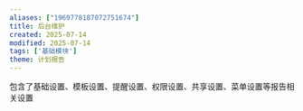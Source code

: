 ```yaml
---
aliases: ["1969778187072751674"]
title: 后台维护
created: 2025-07-14
modified: 2025-07-14
tags: ['基础模块']
theme: 计划报告
---
```


包含了基础设置、模板设置、提醒设置、权限设置、共享设置、菜单设置等报告相关设置